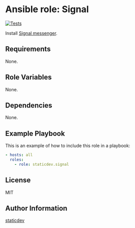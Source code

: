 # Ansible role: Signal

[![Tests](https://github.com/staticdev/ansible-role-signal/workflows/Tests/badge.svg)][tests]

[tests]: https://github.com/staticdev/ansible-role-signal/actions?workflow=Tests

Install [Signal messenger].

## Requirements

None.

## Role Variables

None.

## Dependencies

None.

## Example Playbook

This is an example of how to include this role in a playbook:

```yaml
- hosts: all
  roles:
    - role: staticdev.signal
```

## License

MIT

## Author Information

[staticdev]

[signal messenger]: https://signal.org
[staticdev]: https://github.com/staticdev
